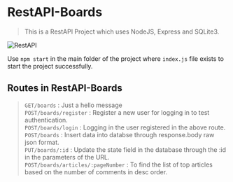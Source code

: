 # RestAPI-Boards

> This is a RestAPI Project which uses NodeJS, Express and SQLite3.

![RestAPI](https://www.mindinventory.com/blog/wp-content/uploads/2021/09/rest-api-model-1.png)

Use `npm start` in the main folder of the project where `index.js` file exists to start the project successfully.

## Routes in RestAPI-Boards

> `GET/boards` : Just a hello message <br/> 
> `POST/boards/register` : Register a new user for logging in to test authentication. <br/> 
> `POST/boards/login` : Logging in the user registered in the above route. <br/> 
> `POST/boards` : Insert data into databse through response.body raw json format. <br/> 
> `PUT/boards/:id` : Update the state field in the database through the :id in the parameters of the URL. <br/> 
> `POST/boards/articles/:pageNumber` : To find the <pageNumber> list of top articles based on the number of comments in desc order. <br/> 
